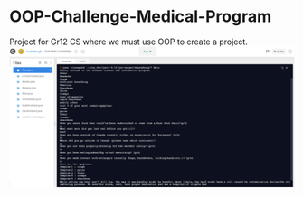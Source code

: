 # OOP-Challenge-Medical-Program
Project for Gr12 CS where we must use OOP to create a project.
![](images/java_project1.png)
